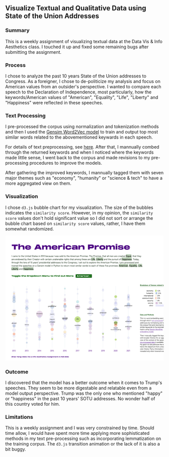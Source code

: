 ##  Visualize Textual and Qualitative Data using State of the Union Addresses

### Summary
This is a weekly assignment of visualizing textual data at the Data Vis & Info Aesthetics class. I touched it up and fixed some remaining bugs after submitting the assignment.

### Process
I chose to analyze the past 10 years State of the Union addresses to Congress. As a foreigner, I chose to de-politicize my analysis and focus on American values from an outsider's perspective. I wanted to compare each speech to the Declaration of Independence, most particularly, how the keywords/American values of "American", "Equality", "Life", "Liberty" and "Happiness" were reflected in these speeches. 

### Text Processing
I pre-processed the corpus using normalization and tokenization methods and then I used the [Gensim Word2Vec model](https://tedboy.github.io/nlps/generated/generated/gensim.models.Word2Vec.most_similar.html) to train and output top most similar words related to the abovementioned keywards in each speech.

For details of text preprocessing, see [here](https://github.com/muonius/msdv-state-of-the-union/blob/master/data/processing.py). After that, I mannually combed through the returned keywords and when I noticed where the keywords made little sense, I went back to the corpus and made revisions to my pre-processing procedures to improve the models.

After gathering the improved keywords, I mannually tagged them with seven major themes such as "economy", "humanity" or "science & tech" to have a more aggregated view on them.

### Visualization
I chose `d3.js` bubble chart for my visualization. The size of the bubbles indicates the `similarity score`. However, in my opinion, the `similarity score` values don't hold significant value so I did not sort or arrange the bubble chart based on `similarity score` values, rather, I have them somewhat randomized.

<img src="./screenshot.png" width="800" alt="Visualization Screenshot">

### Outcome
I discovered that the model has a better outcome when it comes to Trump's speeches. They seem to be more digestable and relatable even from a model output perspective. Trump was the only one who mentioned "happy" or "happiness" in the past 10 years' SOTU addresses. No wonder half of this country voted for him.


### Limitations
This is a weekly assignment and I was very constrained by time. Should time allow, I would have spent more time applying more sophisticated methods in my text pre-processing such as incorporating lemmatization on the training corpus. The `d3.js` transition animation or the lack of it is also a bit buggy.

